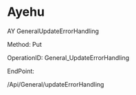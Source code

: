 #     Ayehu


AY GeneralUpdateErrorHandling

Method: Put

OperationID: General_UpdateErrorHandling

EndPoint:

/Api/General/updateErrorHandling

